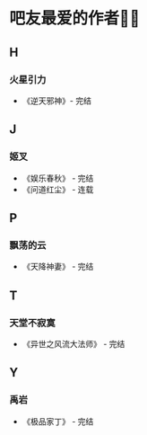 # 吧友最爱的作者🤞🌸

## H

### 火星引力

* 《逆天邪神》- 完结

## J

### 姬叉

* 《娱乐春秋》 - 完结
* 《问道红尘》 - 连载

## P

### 飘荡的云

* 《天降神妻》 - 完结

## T

### 天堂不寂寞

* 《异世之风流大法师》 - 完结

## Y

### 禹岩

* 《极品家丁》 - 完结
